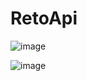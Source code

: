 # RetoApi

![image](https://user-images.githubusercontent.com/96325513/193893204-a495681b-3925-4cb2-b96a-dc2eba2ac348.png)

![image](https://user-images.githubusercontent.com/96325513/193893284-cf6653ef-bf8a-4c3b-8fb9-100037643f70.png)

